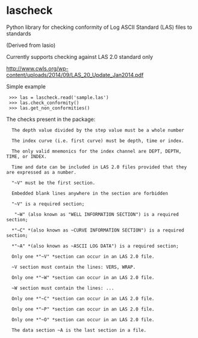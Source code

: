 # lascheck
Python library for checking conformity of Log ASCII Standard (LAS) files to standards

(Derived from lasio)

Currently supports checking against LAS 2.0 standard only

http://www.cwls.org/wp-content/uploads/2014/09/LAS_20_Update_Jan2014.pdf

Simple example

```
 >>> las = lascheck.read('sample.las')
 >>> las.check_conformity()
 >>> las.get_non_conformities()
```
The checks present in the package:

```
  The depth value divided by the step value must be a whole number

  The index curve (i.e. first curve) must be depth, time or index. 

  The only valid mnemonics for the index channel are DEPT, DEPTH, TIME, or INDEX.

  Time and date can be included in LAS 2.0 files provided that they are expressed as a number.

  "~V" must be the first section.

  Embedded blank lines anywhere in the section are forbidden

  "~V" is a required section;

   "~W" (also known as "WELL INFORMATION SECTION") is a required section;

  *"~C" *(also known as ~CURVE INFORMATION SECTION") is a required section;

  *"~A" *(also known as ~ASCII LOG DATA") is a required section;

  Only one *"~V" *section can occur in an LAS 2.0 file.

  ~V section must contain the lines: VERS, WRAP.

  Only one *"~W" *section can occur in an LAS 2.0 file.

  ~W section must contain the lines: ...

  Only one *"~C" *section can occur in an LAS 2.0 file.

  Only one *"~P" *section can occur in an LAS 2.0 file.

  Only one *"~O" *section can occur in an LAS 2.0 file.

  The data section ~A is the last section in a file.
```
